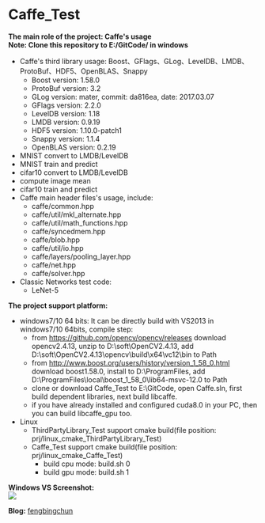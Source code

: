 # Caffe_Test
**The main role of the project: Caffe's usage**  
**Note: Clone this repository to E:/GitCode/ in windows**
- Caffe's third library usage: Boost、GFlags、GLog、LevelDB、LMDB、ProtoBuf、HDF5、OpenBLAS、Snappy
	- Boost version: 1.58.0
	- ProtoBuf version: 3.2
	- GLog version: mater, commit: da816ea, date: 2017.03.07
	- GFlags version: 2.2.0
	- LevelDB version: 1.18
	- LMDB version: 0.9.19
	- HDF5 version: 1.10.0-patch1
	- Snappy version: 1.1.4
	- OpenBLAS version: 0.2.19
- MNIST convert to LMDB/LevelDB
- MNIST train and predict
- cifar10 convert to LMDB/LevelDB
- compute image mean
- cifar10 train and predict
- Caffe main header files's usage, include:
	- caffe/common.hpp
	- caffe/util/mkl_alternate.hpp
	- caffe/util/math_functions.hpp
	- caffe/syncedmem.hpp
	- caffe/blob.hpp
	- caffe/util/io.hpp
	- caffe/layers/pooling_layer.hpp
	- caffe/net.hpp
	- caffe/solver.hpp
- Classic Networks test code:
	- LeNet-5

**The project support platform:**
- windows7/10 64 bits: It can be directly build with VS2013 in windows7/10 64bits, compile step:
	- from https://github.com/opencv/opencv/releases download opencv2.4.13, unzip to D:\soft\OpenCV2.4.13, add D:\soft\OpenCV2.4.13\opencv\build\x64\vc12\bin to Path
	- from http://www.boost.org/users/history/version_1_58_0.html download boost1.58.0, install to D:\ProgramFiles, add D:\ProgramFiles\local\boost_1_58_0\lib64-msvc-12.0 to Path
	- clone or download Caffe_Test to E:\GitCode, open Caffe.sln, first build dependent libraries, next build libcaffe.
	- if you have already installed and configured cuda8.0 in your PC, then you can build libcaffe_gpu too.
- Linux
	- ThirdPartyLibrary_Test support cmake build(file position: prj/linux_cmake_ThirdPartyLibrary_Test)
	- Caffe_Test support cmake build(file position: prj/linux_cmake_Caffe_Test)
		- build cpu mode: build.sh 0
		- build gpu mode: build.sh 1

**Windows VS Screenshot:**  
![](https://github.com/fengbingchun/Caffe_Test/blob/master/prj/x86_x64_vc12/Screenshot.png)

**Blog:** [fengbingchun](http://blog.csdn.net/fengbingchun/article/category/3185663)
